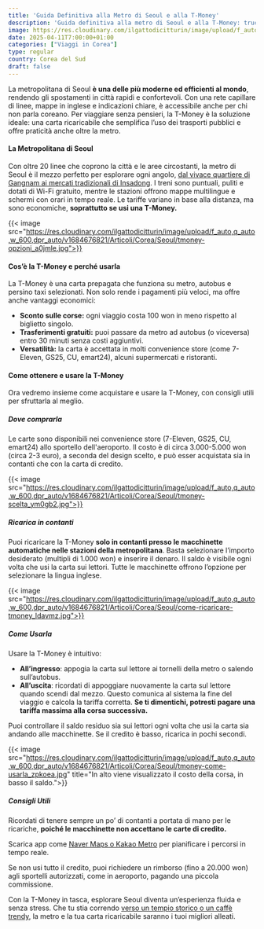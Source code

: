 ```yaml
---
title: 'Guida Definitiva alla Metro di Seoul e alla T-Money'
description: 'Guida definitiva alla metro di Seoul e alla T-Money: trucchi e consigli su come muoversi facilmente'
image: https://res.cloudinary.com/ilgattodicitturin/image/upload/f_auto,q_auto,w_600,dpr_auto/v1709916475/Articoli/Corea/Seoul/metro-seoul_j4pwod.jpg
date: 2025-04-11T7:00:00+01:00
categories: ["Viaggi in Corea"]
type: regular  
country: Corea del Sud 
draft: false
---
```


La metropolitana di Seoul **è una delle più moderne ed efficienti al mondo**, rendendo gli spostamenti in città rapidi e confortevoli. Con una rete capillare di linee, mappe in inglese e indicazioni chiare, è accessibile anche per chi non parla coreano. Per viaggiare senza pensieri, la T-Money è la soluzione ideale: una carta ricaricabile che semplifica l’uso dei trasporti pubblici e offre praticità anche oltre la metro.

#### La Metropolitana di Seoul 

Con oltre 20 linee che coprono la città e le aree circostanti, la metro di Seoul è il mezzo perfetto per esplorare ogni angolo, [dal vivace quartiere di Gangnam  ai mercati tradizionali di Insadong](/blog/seoul-cosa-vedere-4-giorni-itinerario-completo). I treni sono puntuali, puliti e dotati di Wi-Fi gratuito, mentre le stazioni offrono mappe multilingue e schermi con orari in tempo reale. Le tariffe variano in base alla distanza, ma sono economiche, **soprattutto se usi una T-Money.**

{{< image src="https://res.cloudinary.com/ilgattodicitturin/image/upload/f_auto,q_auto,w_600,dpr_auto/v1684676821/Articoli/Corea/Seoul/tmoney-opzioni_a0jmle.jpg">}}

#### Cos’è la T-Money e perché usarla

La T-Money è una carta prepagata che funziona su metro, autobus e persino taxi selezionati. Non solo rende i pagamenti più veloci, ma offre anche vantaggi economici:

- **Sconto sulle corse:** ogni viaggio costa 100 won in meno rispetto al biglietto singolo.
- **Trasferimenti gratuiti:** puoi passare da metro ad autobus (o viceversa) entro 30 minuti senza costi aggiuntivi.
- **Versatilità:** la carta è accettata in molti convenience store (come 7-Eleven, GS25, CU, emart24), alcuni supermercati e ristoranti.

#### Come ottenere e usare la T-Money

Ora vedremo insieme come acquistare e usare la T-Money, con consigli utili per sfruttarla al meglio.

##### Dove comprarla

Le carte sono disponibili nei convenience store (7-Eleven, GS25, CU, emart24) allo sportello dell'aeroporto. Il costo è di circa 3.000-5.000 won (circa 2-3 euro), a seconda del design scelto, e può esser acquistata sia in contanti che con la carta di credito.

{{< image src="https://res.cloudinary.com/ilgattodicitturin/image/upload/f_auto,q_auto,w_600,dpr_auto/v1684676821/Articoli/Corea/Seoul/tmoney-scelta_ym0gb2.jpg">}}

##### Ricarica in contanti 
 
Puoi ricaricare la T-Money **solo in contanti presso le macchinette automatiche nelle stazioni della metropolitana**. Basta selezionare l’importo desiderato (multipli di 1.000 won) e inserire il denaro. Il saldo è visibile ogni volta che usi la carta sui lettori. Tutte le macchinette offrono l’opzione per selezionare la lingua inglese.

{{< image src="https://res.cloudinary.com/ilgattodicitturin/image/upload/f_auto,q_auto,w_600,dpr_auto/v1684676821/Articoli/Corea/Seoul/come-ricaricare-tmoney_ldavmz.jpg">}}

##### Come Usarla

Usare la T-Money è intuitivo:

- **All’ingresso**: appogia la carta sul lettore ai tornelli della metro o salendo sull’autobus.
- **All’uscita**: ricordati di appoggiare nuovamente la carta sul lettore quando scendi dal mezzo. Questo comunica al sistema la fine del viaggio e calcola la tariffa corretta. **Se ti dimentichi, potresti pagare una tariffa massima alla corsa successiva.**

Puoi controllare il saldo residuo sia sui lettori ogni volta che usi la carta sia andando alle macchinette. Se il credito è basso, ricarica in pochi secondi.

{{< image src="https://res.cloudinary.com/ilgattodicitturin/image/upload/f_auto,q_auto,w_600,dpr_auto/v1684676821/Articoli/Corea/Seoul/tmoney-come-usarla_zpkoea.jpg" title="In alto viene visualizzato il costo della corsa, in basso il saldo.">}}

##### Consigli Utili

Ricordati di tenere sempre un po’ di contanti a portata di mano per le ricariche, **poiché le macchinette non accettano le carte di credito.**

Scarica app come [Naver Maps o Kakao Metro](/blog/corea-del-sud-le-app-da-avere-per-viaggiare-senza-problemi) per pianificare i percorsi in tempo reale.

Se non usi tutto il credito, puoi richiedere un rimborso (fino a 20.000 won) agli sportelli autorizzati, come in aeroporto, pagando una piccola commissione.

Con la T-Money in tasca, esplorare Seoul diventa un’esperienza fluida e senza stress. Che tu stia correndo [verso un tempio storico o un caffè trendy](/blog/seoul-cosa-vedere-4-giorni-itinerario-completo), la metro e la tua carta ricaricabile saranno i tuoi migliori alleati.

 